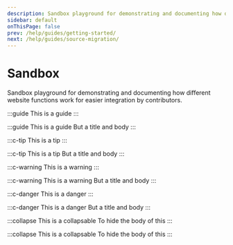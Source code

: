```yaml
---
description: Sandbox playground for demonstrating and documenting how different website functions work for easier integration by contributors.
sidebar: default
onThisPage: false
prev: /help/guides/getting-started/
next: /help/guides/source-migration/
---
```


# Sandbox

Sandbox playground for demonstrating and documenting how different website functions work for easier integration by contributors.

:::guide
This is a guide
:::

:::guide This is a guide
But a title and body
:::

:::c-tip
This is a tip
:::

:::c-tip This is a tip
But a title and body
:::

:::c-warning
This is a warning
:::

:::c-warning This is a warning
But a title and body
:::

:::c-danger
This is a danger
:::

:::c-danger This is a danger
But a title and body
:::

:::collapse This is a collapsable
To hide the body of this
:::

:::collapse This is a collapsable
To hide the body of this
:::
